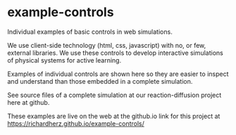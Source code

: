# example-controls
Individual examples of basic controls in web simulations.

We use client-side technology (html, css, javascript) with no, or few, external libraries. We use these controls to develop interactive simulations of physical systems for active learning.

Examples of individual controls are shown here so they are easier to inspect and understand than those embedded in a complete simulation.

See source files of a complete simulation at our reaction-diffusion project here at github.

These examples are live on the web at the github.io link for this project at https://richardherz.github.io/example-controls/ 
